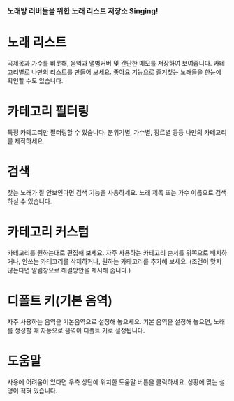 ### 노래방 러버들을 위한 노래 리스트 저장소 Singing!
# 노래 리스트
곡제목과 가수를 비롯해, 음역과 앨범커버 및 간단한 메모를 저장하여 보여줍니다.
카테고리별로 나만의 리스트를 만들어 보세요.
좋아요 기능으로 즐겨찾는 노래들을 한눈에 확인할 수도 있습니다.

# 카테고리 필터링
특정 카테고리만 필터링할 수 있습니다.
분위기별, 가수별, 장르별 등등 나만의 카테고리를 제작하세요.

# 검색
찾는 노래가 잘 안보인다면 검색 기능을 사용하세요.
노래 제목 또는 가수 이름으로 검색하실 수 있습니다.

# 카테고리 커스텀
카테고리를 원하는대로 편집해 보세요.
자주 사용하는 카테고리 순서를 위쪽으로 배치하거나, 안쓰는 카테고리를 삭제하거나, 원하는 카테고리를 추가해 보세요.
(조건이 맞지 않는다면 알림창으로 해결방안을 제시해 줍니다.)

# 디폴트 키(기본 음역)
자주 사용하는 음역을 기본음역으로 설정해 놓으세요.
기본 음역을 설정해 놓으면, 노래를 생성할 때 자동으로 음역이 디폴트 키로 설정됩니다.

# 도움말
사용에 어려움이 있다면 우측 상단에 위치한 도움말 버튼을 클릭하세요.
상황에 맞는 설명이 적혀 있습니다.
